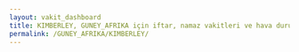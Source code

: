 ```yaml
---
layout: vakit_dashboard
title: KIMBERLEY, GUNEY_AFRIKA için iftar, namaz vakitleri ve hava durumu - ilçe/eyalet seç
permalink: /GUNEY_AFRIKA/KIMBERLEY/
---
```


<script type="text/javascript">
  var GLOBAL_COUNTRY = 'GUNEY_AFRIKA';
  var GLOBAL_CITY = 'KIMBERLEY';
  var GLOBAL_STATE = '';
  var lat = 72;
  var lon = 21;
</script>
